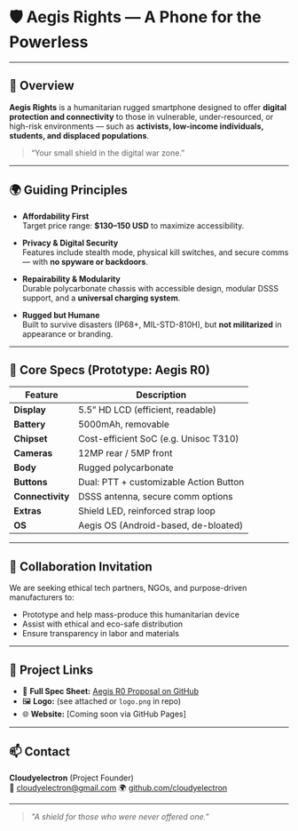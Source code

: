 # 🛡️ Aegis Rights — A Phone for the Powerless

---

## 📌 Overview

**Aegis Rights** is a humanitarian rugged smartphone designed to offer **digital protection and connectivity** to those in vulnerable, under-resourced, or high-risk environments — such as **activists, low-income individuals, students, and displaced populations**.

> “Your small shield in the digital war zone.”

---

## 🌍 Guiding Principles

- **Affordability First**  
  Target price range: **$130–150 USD** to maximize accessibility.

- **Privacy & Digital Security**  
  Features include stealth mode, physical kill switches, and secure comms — with **no spyware or backdoors**.

- **Repairability & Modularity**  
  Durable polycarbonate chassis with accessible design, modular DSSS support, and a **universal charging system**.

- **Rugged but Humane**  
  Built to survive disasters (IP68+, MIL-STD-810H), but **not militarized** in appearance or branding.

---

## 🔧 Core Specs (Prototype: Aegis R0)

| Feature               | Description                             |
|------------------------|------------------------------------------|
| **Display**            | 5.5” HD LCD (efficient, readable)        |
| **Battery**            | 5000mAh, removable                       |
| **Chipset**            | Cost-efficient SoC (e.g. Unisoc T310)    |
| **Cameras**            | 12MP rear / 5MP front                    |
| **Body**               | Rugged polycarbonate                     |
| **Buttons**            | Dual: PTT + customizable Action Button   |
| **Connectivity**       | DSSS antenna, secure comm options        |
| **Extras**             | Shield LED, reinforced strap loop        |
| **OS**                 | Aegis OS (Android-based, de-bloated)     |

---

## 🤝 Collaboration Invitation

We are seeking ethical tech partners, NGOs, and purpose-driven manufacturers to:

- Prototype and help mass-produce this humanitarian device
- Assist with ethical and eco-safe distribution
- Ensure transparency in labor and materials

---

## 📎 Project Links

- 📄 **Full Spec Sheet:** [Aegis R0 Proposal on GitHub](https://github.com/cloudyelectron/Aegis-Mobile-Project/blob/main/Aegis%20R0%20Rights.md)
- 🖼️ **Logo:** (see attached or `logo.png` in repo)
- 🌐 **Website:** [Coming soon via GitHub Pages]

---

## 📫 Contact

**Cloudyelectron** (Project Founder)  
📧 cloudyelectron@gmail.com
🌍 [github.com/cloudyelectron](https://github.com/cloudyelectron)

---

> _"A shield for those who were never offered one."_
